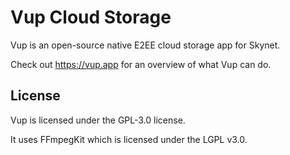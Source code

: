 # Vup Cloud Storage

Vup is an open-source native E2EE cloud storage app for Skynet.

Check out https://vup.app for an overview of what Vup can do.

## License

Vup is licensed under the GPL-3.0 license.

It uses FFmpegKit which is licensed under the LGPL v3.0.

